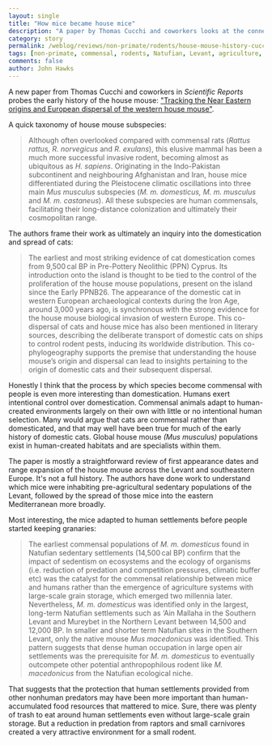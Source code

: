 ```yaml
---
layout: single
title: "How mice became house mice"
description: "A paper by Thomas Cucchi and coworkers looks at the connections between the house mouse and human settlements in the pre-Neolithic Levant."
category: story
permalink: /weblog/reviews/non-primate/rodents/house-mouse-history-cucchi-2020.html
tags: [non-primate, commensal, rodents, Natufian, Levant, agriculture, Neolithic, domestication]
comments: false
author: John Hawks
---
```


A new paper from Thomas Cucchi and coworkers in <em>Scientific Reports</em> probes the early history of the house mouse: <a href="https://doi.org/10.1038/s41598-020-64939-9">"Tracking the Near Eastern origins and European dispersal of the western house mouse"</a>.

A quick taxonomy of house mouse subspecies:

<blockquote>Although often overlooked compared with commensal rats (<em>Rattus rattus, R. norvegicus</em> and <em>R. exulans</em>), this elusive mammal has been a much more successful invasive rodent, becoming almost as ubiquitous as <em>H. sapiens</em>. Originating in the Indo-Pakistan subcontinent and neighbouring Afghanistan and Iran, house mice differentiated during the Pleistocene climatic oscillations into three main <em>Mus musculus</em> subspecies (<em>M. m. domesticus, M. m. musculus</em> and <em>M. m. castaneus</em>). All these subspecies are human commensals, facilitating their long-distance colonization and ultimately their cosmopolitan range.</blockquote>

The authors frame their work as ultimately an inquiry into the domestication and spread of cats:

<blockquote>The earliest and most striking evidence of cat domestication comes from 9,500 cal BP in Pre-Pottery Neolithic (PPN) Cyprus. Its introduction onto the island is thought to be tied to the control of the proliferation of the house mouse populations, present on the island since the Early PPNB26. The appearance of the domestic cat in western European archaeological contexts during the Iron Age, around 3,000 years ago, is synchronous with the strong evidence for the house mouse biological invasion of western Europe. This co-dispersal of cats and house mice has also been mentioned in literary sources, describing the deliberate transport of domestic cats on ships to control rodent pests, inducing its worldwide distribution. This co-phylogeography supports the premise that understanding the house mouse’s origin and dispersal can lead to insights pertaining to the origin of domestic cats and their subsequent dispersal.</blockquote>

Honestly I think that the process by which species become commensal with people is even more interesting than domestication. Humans exert intentional control over domestication. Commensal animals adapt to human-created environments largely on their own with little or no intentional human selection. Many would argue that cats are commensal rather than domesticated, and that may well have been true for much of the early history of domestic cats. Global house mouse <em>(Mus musculus)</em> populations exist in human-created habitats and are specialists within them.

The paper is mostly a straightforward review of first appearance dates and range expansion of the house mouse across the Levant and southeastern Europe. It's not a full history. The authors have done work to understand which mice were inhabiting pre-agricultural sedentary populations of the Levant, followed by the spread of those mice into the eastern Mediterranean more broadly.

Most interesting, the mice adapted to human settlements before people started keeping granaries:

<blockquote>The earliest commensal populations of <em>M. m. domesticus</em> found in Natufian sedentary settlements (14,500 cal BP) confirm that the impact of sedentism on ecosystems and the ecology of organisms (i.e. reduction of predation and competition pressures, climatic buffer etc) was the catalyst for the commensal relationship between mice and humans rather than the emergence of agriculture systems with large-scale grain storage, which emerged two millennia later. Nevertheless, <em>M. m. domesticus</em> was identified only in the largest, long-term Natufian settlements such as ‘Ain Mallaha in the Southern Levant and Mureybet in the Northern Levant between 14,500 and 12,000 BP. In smaller and shorter term Natufian sites in the Southern Levant, only the native mouse <em>Mus macedonicus</em> was identified. This pattern suggests that dense human occupation in large open air settlements was the prerequisite for <em>M. m. domesticus</em> to eventually outcompete other potential anthropophilous rodent like <em>M. macedonicus</em> from the Natufian ecological niche.</blockquote>

That suggests that the protection that human settlements provided from other nonhuman predators may have been more important than human-accumulated food resources that mattered to mice. Sure, there was plenty of trash to eat around human settlements even without large-scale grain storage. But a reduction in predation from raptors and small carnivores created a very attractive environment for a small rodent.
